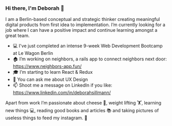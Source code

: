### Hi there, I'm Deborah 👋

I am a Berlin-based conceptual and strategic thinker creating meaningful digital products from first idea to implementation. I’m currently looking  for a job where I can have a positive impact and continue learning amongst a great team.

- 💻 I've just completed an intense 9-week Web Development Bootcamp at Le Wagon Berlin
- 🏠 I’m working on neighbors, a rails app to connect neighbors next door: https://www.neighbors-app.fun/
- 🎓 I’m starting to learn React & Redux
- 💬 You can ask me about UX Design
- 📫 Shoot me a message on LinkedIn if you like: https://www.linkedin.com/in/deborahsillmann/

Apart from work I’m passionate about cheese 🧀, weight lifting 🏋, learning new things 💻, reading good books and articles 📚 and taking pictures of useless things to feed my instagram. 🤷
